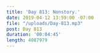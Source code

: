 ```yaml
---
title: 'Day 813: Nonstory.'
date: 2019-04-12 13:59:00 -07:00
file: "/uploads/Day-813.mp3"
post: Day 813
duration: '00:04:45'
length: 4087979
---
```


